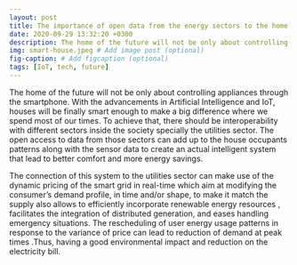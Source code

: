 ```yaml
---
layout: post
title: The importance of open data from the energy sectors to the home of the future
date: 2020-09-29 13:32:20 +0300
description: The home of the future will not be only about controlling appliances through the smartphone. With the advancements in Artificial Intelligence and IoT, houses will be finally smart enough to make a big difference where we spend most of our times.
img: smart-house.jpeg # Add image post (optional)
fig-caption: # Add figcaption (optional)
tags: [IoT, tech, future]
---
```


The home of the future will not be only about controlling appliances through the smartphone. With the advancements in Artificial Intelligence and IoT, houses will be finally smart enough to make a big difference where we spend most of our times. To achieve that, there should be interoperability with different sectors inside the society specially the utilities sector. The open access to data from those sectors can add up to the house occupants patterns along with the sensor data to create an actual intelligent system that lead to better comfort and more energy savings.

The connection of this system to the utilities sector can make use of the dynamic pricing of the smart grid in real-time which aim at modifying the consumer’s demand profile, in time and/or shape, to make it match the supply also allows to efficiently incorporate renewable energy resources , facilitates the integration of distributed generation, and eases handling emergency situations. The rescheduling of user energy usage patterns in response to the variance of price can lead to reduction of demand at peak times .Thus, having a good environmental impact and reduction on the electricity bill.
